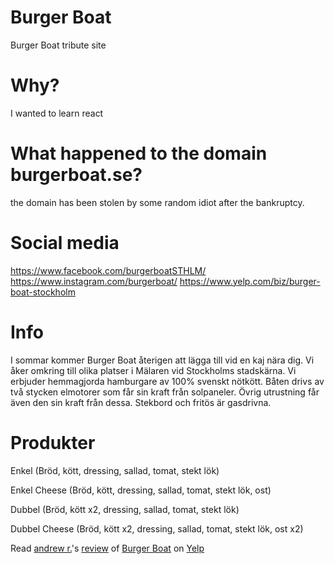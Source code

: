 # Burger Boat
Burger Boat tribute site

# Why?
I wanted to learn react 

# What happened to the domain burgerboat.se?
the domain has been stolen by some random idiot after the bankruptcy.

# Social media
https://www.facebook.com/burgerboatSTHLM/
https://www.instagram.com/burgerboat/
https://www.yelp.com/biz/burger-boat-stockholm

# Info
I sommar kommer Burger Boat återigen att lägga till vid en kaj nära dig. Vi åker omkring till olika platser i Mälaren vid Stockholms stadskärna. Vi erbjuder hemmagjorda hamburgare av 100% svenskt nötkött. Båten drivs av två stycken elmotorer som får sin kraft från solpaneler. Övrig utrustning får även den sin kraft från dessa. Stekbord och fritös är gasdrivna.

# Produkter
Enkel (Bröd, kött, dressing, sallad, tomat, stekt lök)

Enkel Cheese (Bröd, kött, dressing, sallad, tomat, stekt lök, ost)

Dubbel (Bröd, kött x2, dressing, sallad, tomat, stekt lök)

Dubbel Cheese (Bröd, kött x2, dressing, sallad, tomat, stekt lök, ost x2)

<span class="yelp-review" data-review-id="9Buw07UrV3LGmISJ3Dkleg" data-hostname="www.yelp.com">Read <a href="https://www.yelp.com/user_details?userid=nPT-CD2mlGN0_g-QMIprrQ" rel="nofollow noopener">andrew r.</a>'s <a href="https://www.yelp.com/biz/burger-boat-stockholm?hrid=9Buw07UrV3LGmISJ3Dkleg" rel="nofollow noopener">review</a> of <a href="https://www.yelp.com/biz/EGnQqCqkUF4_WmKbT_jeuw" rel="nofollow noopener">Burger Boat</a> on <a href="https://www.yelp.com" rel="nofollow noopener">Yelp</a><script src="https://www.yelp.com/embed/widgets.js" type="text/javascript" async></script></span>
